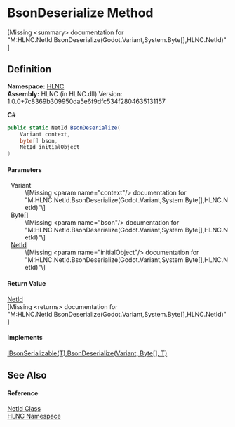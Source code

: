 # BsonDeserialize Method


\[Missing &lt;summary&gt; documentation for "M:HLNC.NetId.BsonDeserialize(Godot.Variant,System.Byte[],HLNC.NetId)"\]



## Definition
**Namespace:** <a href="N_HLNC">HLNC</a>  
**Assembly:** HLNC (in HLNC.dll) Version: 1.0.0+7c8369b309950da5e6f9dfc534f2804635131157

**C#**
``` C#
public static NetId BsonDeserialize(
	Variant context,
	byte[] bson,
	NetId initialObject
)
```



#### Parameters
<dl><dt>  Variant</dt><dd>\[Missing &lt;param name="context"/&gt; documentation for "M:HLNC.NetId.BsonDeserialize(Godot.Variant,System.Byte[],HLNC.NetId)"\]</dd><dt>  <a href="https://learn.microsoft.com/dotnet/api/system.byte" target="_blank" rel="noopener noreferrer">Byte</a>[]</dt><dd>\[Missing &lt;param name="bson"/&gt; documentation for "M:HLNC.NetId.BsonDeserialize(Godot.Variant,System.Byte[],HLNC.NetId)"\]</dd><dt>  <a href="T_HLNC_NetId">NetId</a></dt><dd>\[Missing &lt;param name="initialObject"/&gt; documentation for "M:HLNC.NetId.BsonDeserialize(Godot.Variant,System.Byte[],HLNC.NetId)"\]</dd></dl>

#### Return Value
<a href="T_HLNC_NetId">NetId</a>  
\[Missing &lt;returns&gt; documentation for "M:HLNC.NetId.BsonDeserialize(Godot.Variant,System.Byte[],HLNC.NetId)"\]

#### Implements
<a href="M_HLNC_Serialization_IBsonSerializable_1_BsonDeserialize">IBsonSerializable(T).BsonDeserialize(Variant, Byte[], T)</a>  


## See Also


#### Reference
<a href="T_HLNC_NetId">NetId Class</a>  
<a href="N_HLNC">HLNC Namespace</a>  
